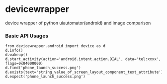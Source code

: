 devicewrapper
=============

device wrapper of python uiautomator(android) and image comparison

### Basic API Usages
   ```
   from devicewrapper.android import device as d
   d.info()
   d.wakeup()
   d.start_activity(action='android.intent.action.DIAL', data='tel:xxxx', flags=0x04000000)
   d.find('phone_launch_success.png')
   d.exists(text='string_value_of_screen_layout_component_text_attribute')
   d.expect('phone_launch_success.png')
   ```

